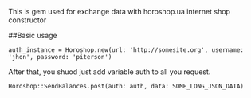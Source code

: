 This is gem used for exchange data with horoshop.ua internet shop constructor

##Basic usage

    auth_instance = Horoshop.new(url: 'http://somesite.org', username: 'jhon', password: 'piterson')


After that, you shuod just add variable auth to all you request.

    Horoshop::SendBalances.post(auth: auth, data: SOME_LONG_JSON_DATA)

